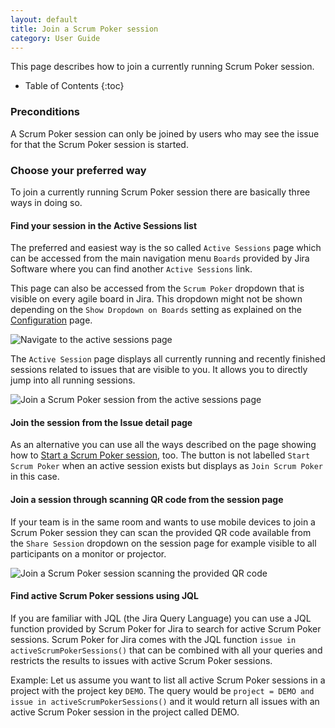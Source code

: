 ```yaml
---
layout: default
title: Join a Scrum Poker session
category: User Guide
---
```


This page describes how to join a currently running Scrum Poker session.

* Table of Contents
{:toc}

### Preconditions

A Scrum Poker session can only be joined by users who may see the issue for that the Scrum Poker session is started.


### Choose your preferred way

To join a currently running Scrum Poker session there are basically three ways in doing so.

#### Find your session in the Active Sessions list

The preferred and easiest way is the so called `Active Sessions` page which can be accessed from the main navigation menu `Boards` provided by Jira Software where you can find another `Active Sessions` link.

This page can also be accessed from the `Scrum Poker` dropdown that is visible on every agile board in Jira. This dropdown might not be shown depending on the `Show Dropdown on Boards` setting as explained on the [Configuration](/configuration) page.

![Navigate to the active sessions page](/images/start-scrum-poker-session-open-active-sessions.png)

The `Active Session` page displays all currently running and recently finished sessions related to issues that are visible to you.
It allows you to directly jump into all running sessions.

![Join a Scrum Poker session from the active sessions page](/images/join-scrum-poker-session-active-sessions.png)

#### Join the session from the Issue detail page

As an alternative you can use all the ways described on the page showing how to [Start a Scrum Poker session](/start-scrum-poker-session), too.
The button is not labelled `Start Scrum Poker` when an active session exists but displays as `Join Scrum Poker` in this case.

#### Join a session through scanning QR code from the session page

If your team is in the same room and wants to use mobile devices to join a Scrum Poker session they can scan the provided QR code available from the `Share Session` dropdown on the session page for example visible to all participants on a monitor or projector.  

![Join a Scrum Poker session scanning the provided QR code](/images/join-scrum-poker-session-qr-code.png)

#### Find active Scrum Poker sessions using JQL

If you are familiar with JQL (the Jira Query Language) you can use a JQL function provided by Scrum Poker for Jira to search for active Scrum Poker sessions.
Scrum Poker for Jira comes with the JQL function `issue in activeScrumPokerSessions()` that can be combined with all your queries and restricts the results to issues with active Scrum Poker sessions.

Example: Let us assume you want to list all active Scrum Poker sessions in a project with the project key `DEMO`. The query would be `project = DEMO and issue in activeScrumPokerSessions()` and it would return all issues with an active Scrum Poker session in the project called DEMO.
